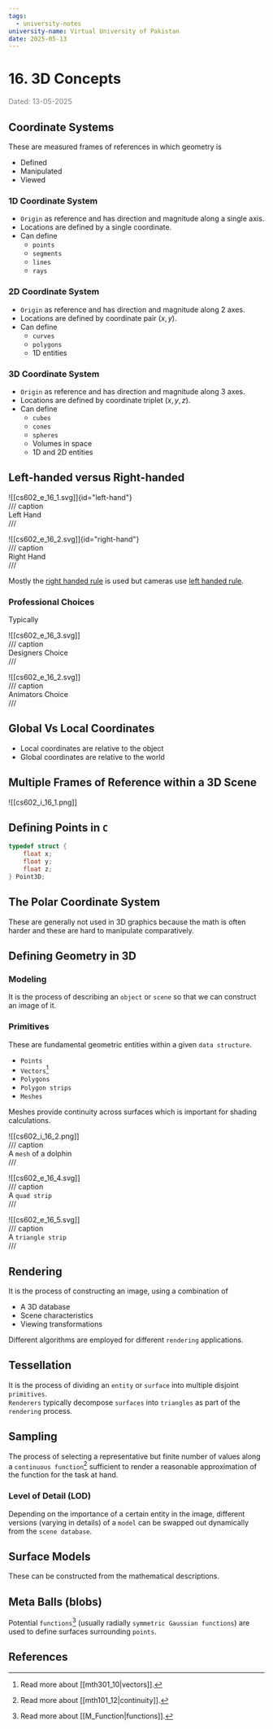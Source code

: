 ```yaml
---
tags:
  - university-notes
university-name: Virtual University of Pakistan
date: 2025-05-13
---
```


# 16. 3D Concepts

<span style="color: gray;">Dated: 13-05-2025</span>

## Coordinate Systems

These are measured frames of references in which geometry is

- Defined
- Manipulated
- Viewed

### 1D Coordinate System

- `Origin` as reference and has direction and magnitude along a single axis.
- Locations are defined by a single coordinate.
- Can define 
	- `points`
	- `segments`
	- `lines`
	- `rays`

### 2D Coordinate System

- `Origin` as reference and has direction and magnitude along 2 axes.
- Locations are defined by coordinate pair $(x, y)$.
- Can define
	- `curves`
	- `polygons`
	- 1D entities

### 3D Coordinate System

- `Origin` as reference and has direction and magnitude along 3 axes.
- Locations are defined by coordinate triplet $(x, y, z)$.
- Can define
	- `cubes`
	- `cones`
	- `spheres` 
	- Volumes in space
	- 1D and 2D entities

## Left-handed versus Right-handed

![[cs602_e_16_1.svg]]{id="left-hand"}  
/// caption  
Left Hand  
///

![[cs602_e_16_2.svg]]{id="right-hand"}  
/// caption  
Right Hand  
///

Mostly the [right handed rule](#right-hand) is used but cameras use [left handed rule](#left-hand).

### Professional Choices

Typically

![[cs602_e_16_3.svg]]  
/// caption  
Designers Choice  
///

![[cs602_e_16_2.svg]]  
/// caption  
Animators Choice  
///

## Global Vs Local Coordinates

- Local coordinates are relative to the object
- Global coordinates are relative to the world

## Multiple Frames of Reference within a 3D Scene

![[cs602_i_16_1.png]]

## Defining Points in `C`

```c
typedef struct {
	float x;
	float y;
	float z;
} Point3D;
```

## The Polar Coordinate System

These are generally not used in 3D graphics because the math is often harder and these are hard to manipulate comparatively.

## Defining Geometry in 3D

### Modeling

It is the process of describing an `object` or `scene` so that we can construct an image of it.

### Primitives

These are fundamental geometric entities within a given `data structure`.

- `Points`
- `Vectors`[^1]
- `Polygons`
- `Polygon strips`
- `Meshes`

Meshes provide continuity across surfaces which is important for shading calculations.

![[cs602_i_16_2.png]]  
/// caption  
A `mesh` of a dolphin  
///

![[cs602_e_16_4.svg]]  
/// caption  
A `quad strip`  
///

![[cs602_e_16_5.svg]]  
/// caption  
A `triangle strip`  
///

## Rendering

It is the process of constructing an image, using a combination of 

- A 3D database
- Scene characteristics
- Viewing transformations

Different algorithms are employed for different `rendering` applications.

## Tessellation

It is the process of dividing an `entity` or `surface` into multiple disjoint `primitives`.  
`Renderers` typically decompose `surfaces` into `triangles` as part of the `rendering` process.

## Sampling

The process of selecting a representative but finite number of values along a `continuous function`[^2] sufficient to render a reasonable approximation of the function for the task at hand.

### Level of Detail (LOD)

Depending on the importance of a certain entity in the image, different versions (varying in details) of a `model` can be swapped out dynamically from the `scene database`.

## Surface Models

These can be constructed from the mathematical descriptions.

## Meta Balls (blobs)

Potential `functions`[^3] (usually radially `symmetric Gaussian functions`) are used to define surfaces surrounding `points`.

## References

[^1]: Read more about [[mth301_10|vectors]].
[^2]: Read more about [[mth101_12|continuity]].
[^3]: Read more about [[M_Function|functions]].